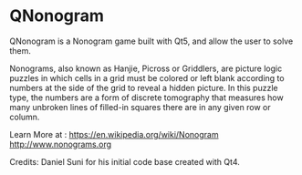 
# QNonogram
QNonogram is a Nonogram game built with Qt5, and allow the user to solve them. 

Nonograms, also known as Hanjie, Picross or Griddlers, are picture logic puzzles in which cells in a grid must be colored or
left blank according to numbers at the side of the grid to reveal a hidden picture. In this puzzle type, the numbers are a form
of discrete tomography that measures how many unbroken lines of filled-in squares there are in any given row or column.

Learn More at :
https://en.wikipedia.org/wiki/Nonogram   
http://www.nonograms.org

Credits:
Daniel Suni for his initial code base created with Qt4.

